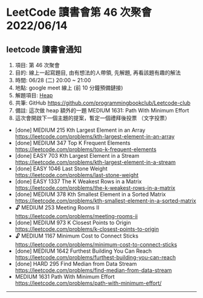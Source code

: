 # LeetCode 讀書會第 46 次聚會 2022/06/14

## leetcode 讀書會通知

1. 項目: 第 46 次聚會
2. 目的: 線上一起寫題目, 由有想法的人帶領, 先解題, 再看該題有趣的解法
3. 時間: 06/28 (二) 20:00 ~ 21:00
4. 地點: google meet 線上 (前 10 分鐘預備鏈接)
5. 解題項目:  [Heap](https://leetcode.com/explore/featured/card/heap/643/heap/)
6. 共筆: GitHub https://github.com/programmingbookclub/Leetcode-club
7. 備註: 這次做 heap 額外的一題 MEDIUM 1631: Path With Minimum Effort
8. 這次會開啟下一個主題的提案，暫定一個禮拜後投票 （文字投票）



* 	[done] MEDIUM	215	Kth Largest Element in an Array	https://leetcode.com/problems/kth-largest-element-in-an-array
* 	[done] MEDIUM	347	Top K Frequent Elements	https://leetcode.com/problems/top-k-frequent-elements
* 	[done] EASY	703	Kth Largest Element in a Stream	https://leetcode.com/problems/kth-largest-element-in-a-stream
* 	[done] EASY	1046	Last Stone Weight	https://leetcode.com/problems/last-stone-weight
* 	[done] EASY	1337	The K Weakest Rows in a Matrix	https://leetcode.com/problems/the-k-weakest-rows-in-a-matrix
* 	[done] MEDIUM	378	Kth Smallest Element in a Sorted Matrix	https://leetcode.com/problems/kth-smallest-element-in-a-sorted-matrix
* 	🔓	MEDIUM	253	Meeting Rooms II	https://leetcode.com/problems/meeting-rooms-ii
* 	[done] MEDIUM	973	K Closest Points to Origin	https://leetcode.com/problems/k-closest-points-to-origin
* 	🔓	MEDIUM	1167	Minimum Cost to Connect Sticks	https://leetcode.com/problems/minimum-cost-to-connect-sticks
* 	[done] MEDIUM	1642	Furthest Building You Can Reach	https://leetcode.com/problems/furthest-building-you-can-reach
* 	[done] HARD	295	Find Median from Data Stream	https://leetcode.com/problems/find-median-from-data-stream
*   MEDIUM 1631 Path With Minimum Effort https://leetcode.com/problems/path-with-minimum-effort/

---
